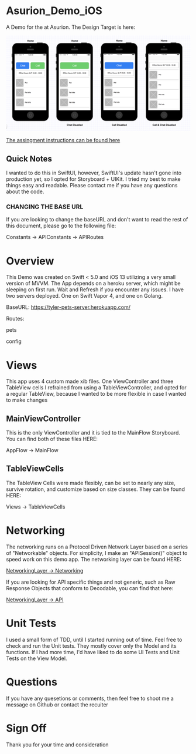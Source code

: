 # Asurion_Demo_iOS
A Demo for the at Asurion.
The Design Target is here:

![Design Target](https://github.com/megatyx/Asurion_Demo_iOS/blob/master/Design.png)

[The assingment instructions can be found here](https://github.com/megatyx/Asurion_Demo_iOS/blob/master/AssignmentOverview.md)

## Quick Notes
I wanted to do this in SwiftUI, however, SwiftUI's update hasn't gone into production yet, so I opted for Storyboard + UIKit.
I tried my best to make things easy and readable. Please contact me if you have any questions about the code.

### CHANGING THE BASE URL
If you are looking to change the baseURL and don't want to read the rest of this document, please go to the following file:

Constants -> APIConstants -> APIRoutes

# Overview
This Demo was created on Swift < 5.0 and iOS 13 utilizing a very small version of MVVM.
The App depends on a heroku server, which might be sleeping on first run. Wait and Refresh if you encounter any issues.
I have two servers deployed. One on Swift Vapor 4, and one on Golang.

BaseURL:
https://tyler-pets-server.herokuapp.com/

Routes:

pets

config

# Views
This app uses 4 custom made xib files. One ViewController and three TableView cells
I refrained from using a TableViewController, and opted for a regular TableView, because I wanted to be more flexible in case I wanted to make changes

## MainViewController
This is the only ViewController and it is tied to the MainFlow Storyboard. You can find both of these files HERE:

AppFlow -> MainFlow

## TableViewCells
The TableView Cells were made flexibly, can be set to nearly any size, survive rotation, and customize based on size classes. They can be found HERE:

Views -> TableViewCells

# Networking
The networking runs on a Protocol Driven Network Layer based on a series of "Networkable" objects.
For simplicity, I make an "APISession()" object to speed work on this demo app.
The networking layer can be found HERE:

[NetworkingLayer -> Networking](https://github.com/megatyx/Asurion_Demo_iOS/tree/master/Asurion-iOS-Demo/NetworkingLayer/Networking)

If you are looking for API specific things and not generic, such as Raw Response Objects that conform to Decodable, you can find that here:

[NetworkingLayer -> API](https://github.com/megatyx/Asurion_Demo_iOS/tree/master/Asurion-iOS-Demo/NetworkingLayer/API)


# Unit Tests
I used a small form of TDD, until I started running out of time.
Feel free to check and run the Unit tests. They mostly cover only the Model and its functions.
If I had more time, I'd have liked to do some UI Tests and Unit Tests on the View Model.


# Questions
If you have any quesetions or comments, then feel free to shoot me a message on Github or contact the recuiter

# Sign Off
Thank you for your time and consideration

